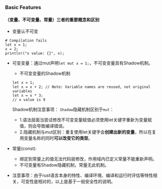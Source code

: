 ### Basic Features

#### （变量、**不可变量**、常量）三者的重要概念和区别

* 变量认不可变
```
# Compilation fails
let x = 1;
x = 2;
println!("x value: {}", x);
```
* 可变变量：通过mut声明```let mut x = 1;```，不可变变量具有Shadow机制。

    * 不可变变量的Shadow机制
    ```
    let x = 1;
    let x = x + 2; // Note: Variable names are reused, not original variables
    let x = x * 3;
    // x value is 9
    ```
    
    Shadow机制注意事项：
    ```Shadow```隐藏机制区别于```mut```：
    * 1.语法层面当尝试修改不可变变量赋值必须使用let关键字重新为变量赋值，则会导致编译错误。
    * 2.隐藏机制与mut区别：重复使用let关键字会**创建出新的变量**，所以在复用变量名称的同时**可以改变它的类型**。

* 常量(const): 
    * 绑定到常量上的值无法代码层修改，作用域内已定义常量不能重新声明。
    * 不可变量有Shadow隐藏机制，常量无此机制。

* 注意事项：由于rust语言本身的特性、编译环境、编译和运行时评估等特性相关，可变性是相对的，以上是基于一般安全性的说明。

